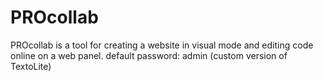 # PROcollab
PROcollab is a tool for creating a website in visual mode and editing code online on a web panel. default password: admin (custom version of TextoLite)
